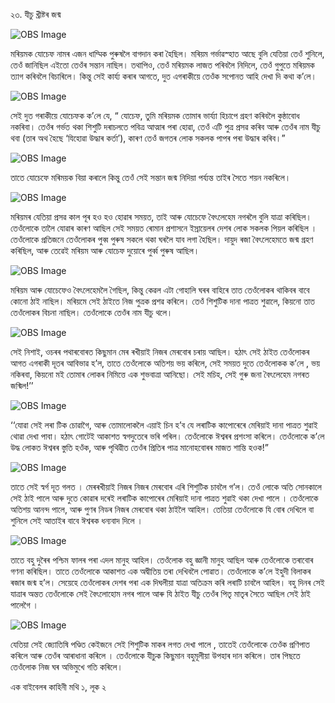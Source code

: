 ২৩. যীচু খ্ৰীষ্টৰ জন্ম 

![OBS Image](https://cdn.door43.org/obs/jpg/360px/obs-en-23-01.jpg)

মৰিয়মক যোচেফ নামৰ এজন ধাম্মিক পুৰুষলৈ বাগদান কৰা হৈছিল। মৰিয়ম গৰ্ভাৱস্হাত আছে বুলি যেতিয়া তেওঁ শুনিলে, তেওঁ জানিছিল এইতো তেওঁৰ সন্তান নাছিল। তথাপিও, তেওঁ মৰিয়মক লাজত পৰিবলৈ নিদিলে, তেওঁ গুপুতে মৰিয়মক ত্যাগ কৰিবলৈ বিচাৰিলে। কিন্তু সেই কাৰ্য্য কৰাৰ আগতে, দুত এগৰাকীয়ে তেওঁক সপোনত আহি দেখা দি কথা ক’লে। 

![OBS Image](https://cdn.door43.org/obs/jpg/360px/obs-en-23-02.jpg)

সেই দুত গৰাকীয়ে যোচেফক ক’লে যে, “ যোচেফ, তুমি মৰিয়মক তোমাৰ ভাৰ্য্যা হিচাপে গ্ৰহণ কৰিবলৈ কুন্ঠাবোধ নকৰিবা। তেওঁৰ গৰ্ভত থকা শিশুটি দৰাচলতে পবিত্ৰ আত্মাৰ পৰা হোৱা, তেওঁ এটি পুত্ৰ প্ৰসৱ কৰিব আৰু তেওঁৰ নাম যীচু থবা (তাৰ অথ হৈছে ‘যিহোৱা উদ্ধাৰ কৰ্তা’), কাৰণ তেওঁ জগতৰ লোক সকলক পাপৰ পৰা উদ্ধাৰ কৰিব।”

![OBS Image](https://cdn.door43.org/obs/jpg/360px/obs-en-23-03.jpg)

তাতে যোচেফে মৰিময়ক বিয়া কৰালে কিন্তু তেওঁ সেই সন্তান জন্ম নিদিয়া পৰ্য্যন্ত তাইৰ সৈতে শয়ন নকৰিলে।

![OBS Image](https://cdn.door43.org/obs/jpg/360px/obs-en-23-04.jpg)

মৰিয়মৰ যেতিয়া প্ৰসৱ কাল পূৰ হও হও হোৱাৰ সময়ত, তাই আৰু যোচেফে বৈৎলেহেম নগৰলৈ বুলি যাত্ৰা কৰিছিল। তেওঁলোকে তালৈ যোৱাৰ কাৰণ আছিল সেই সময়ত ৰোমান প্রশাসনে ইস্ৰায়েলৰ দেশৰ লোক সকলক পিয়ল কৰিছিল । তেওঁলোকে প্ৰতিজনে তেওঁলোকৰ পুব্ব পুৰুষ সকলে থকা ঘৰলৈ যাব লগা হৈছিল। দায়ুদ ৰজা বৈৎলেহেমতে জন্ম গ্ৰহণ কৰিছিল, আৰু তেৱেই মৰিয়ম আৰু যোচেফ দুয়োৰে পুৰ্ব্ব পুৰুষ আছিল। 

![OBS Image](https://cdn.door43.org/obs/jpg/360px/obs-en-23-05.jpg)

মৰিয়ম আৰু যোচেফেও বৈৎলেহেমলৈ গৈছিল, কিন্তু কেৱল এটা গোহালি ঘৰৰ বাহিৰে তাত তেওঁলোকৰ থাকিবৰ বাবে কোনো ঠাই নাছিল। মৰিয়মে সেই ঠাইতে নিজ পুত্ৰক প্ৰশৱ কৰিলে। তেওঁ শিশুটিক দানা পাত্ৰত শুৱালে, কিয়নো তাত তেওঁলোকৰ বিচনা নাছিল। তেওঁলোকে তেওঁৰ নাম যীচু থলে।  

![OBS Image](https://cdn.door43.org/obs/jpg/360px/obs-en-23-06.jpg)

সেই নিশাই, ওচৰৰ পথাৰবোৰত কিছুমান মেৰ ৰখীয়াই নিজৰ মেৰবোৰ চৰায় আছিল। হঠাৎ সেই ঠাইত তেওঁলোকৰ আগত এগৰাকী দূতৰ আবিভাৱ হ’ল, তাতে তেওঁলোকে অতিশয় ভয় কৰিলে, সেই সময়ত দুতে তেওঁলোকক ক’লে , ভয় নকিৰবা, কিয়নো মই তোমাৰ লোকৰ নিমিত্তে এক শুভবাত্ৰা আনিছো। সেই মচিহ, সেই গুৰু জনা বৈৎলেহেম নগৰত জন্মিল!’’ 

![OBS Image](https://cdn.door43.org/obs/jpg/360px/obs-en-23-07.jpg)

‘‘যোৱা সেই লৰা টিক চোৱাগৈ, আৰু তোমালোকলৈ এয়াই চিন হ’ব যে লৰাটিক কাপোৰেৰে মেৰিয়াই দানা পাত্ৰত শুৱাই থোৱা দেখা পাবা। হঠাৎ গোটেই আকাশত স্বগদুতেৰে ভৰি পৰিল। তেওঁলোকে ঈশ্বৰৰ প্ৰশংসা কৰিলে। তেওঁলোকে ক’লে উদ্ধ লোকত ঈশ্বৰৰ স্তুতি হওঁক, আৰু পৃথিৱীত তেওঁৰ প্ৰিতিৰ পাত্ৰ মানোহবোৰৰ মাজত শান্তি হওক!” 

![OBS Image](https://cdn.door43.org/obs/jpg/360px/obs-en-23-08.jpg)

তাতে সেই স্বৰ্গ দূত গলত । মেৰৰখীয়াই নিজৰ নিজৰ মেৰবোৰ এৰি শিশুটিক চাবলৈ গ’ল। তেওঁ লোকে অতি সোনকালে সেই ঠাই পালে আৰু দুতে কোৱাৰ দৰেই লৰাটিক কাপোৰেৰ মেৰিয়াই দানা পাত্ৰত শুৱাই থকা দেখা পালে । তেওঁলোকে অতিশয় আনন্দ পালে, আৰু পুণৰ নিডৰ নিজৰ মেৰবোৰ থকা ঠাইলৈ আহিল।  তেতিয়া তেওঁলোকে যি বোৰ দেখিলে বা শুনিলে সেই আতাইৰ বাবে ঈশ্বৰক ধন্যবাদ দিলে । 

![OBS Image](https://cdn.door43.org/obs/jpg/360px/obs-en-23-09.jpg)

তাতে বহু দুৰৈৰ পশ্চিম ফালৰ পৰা এদল মানুহ আহিল। তেওঁলোক বহু জ্ঞানী মানুহ আছিল আৰু তেওঁলোকে তৰাবোৰ গণনা কৰিছিল। তাতে তেওঁলোকে আকাশত এক অদ্বীতিয় তৰা দেখিবলৈ পোৱাত। তেওঁলোকে ক’লে ইহুদী বিলাকৰ ৰজাৰ জন্ম হ’ল। সেয়েহে তেওঁলোকৰ দেশৰ পৰা এক দিঘলীয়া যাত্ৰা অতিক্ৰম কৰি লৰাটি চাবলৈ আহিল। বহু দিনৰ সেই যাত্ৰাৰ অন্তত তেওঁলোকে সেই বৈৎলোহোম নগৰ পালে আৰু যি ঠাইত যীচু তেওঁৰ পিতৃ মাতৃৰ সৈতে আছিল সেই ঠাই  পালেগৈ । 

![OBS Image](https://cdn.door43.org/obs/jpg/360px/obs-en-23-10.jpg)

যেতিয়া সেই জ্যোতিষি পণ্ডিত কেইজনে সেই শিশুটিক মাকৰ লগত দেখা পালে , তাতেই তেওঁলোকে তেওঁক প্ৰণিপাত কৰিলে আৰু তেওঁৰ আৰাধানা কৰিলে । তেওঁলোকে যীচুক কিছুমান বহুমূলীয়া উপহাৰ দান কৰিলে। তাৰ পিছতে তেওঁলোক নিজ ঘৰ অভিমুখে গতি কৰিলে। 

এক বাইবেলৰ কাহিনী মথি ১,  লূক ২


